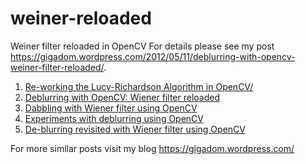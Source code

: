 # weiner-reloaded
Weiner filter reloaded in OpenCV
For details please see my post https://gigadom.wordpress.com/2012/05/11/deblurring-with-opencv-weiner-filter-reloaded/.

1. [Re-working the Lucy-Richardson Algorithm in OpenCV/](https://gigadom.wordpress.com/2012/05/14/re-working-the-lucy-richardson-algorithm-in-opencv/)
2. [Deblurring with OpenCV: Wiener filter reloaded](https://gigadom.wordpress.com/2012/05/11/deblurring-with-opencv-weiner-filter-reloaded/)
3. [Dabbling with Wiener filter using OpenCV](https://gigadom.wordpress.com/2011/11/14/dabbling-with-wiener-filter-using-opencv/)
4. [Experiments with deblurring using OpenCV](https://gigadom.wordpress.com/2011/11/09/experiments-with-deblurring-using-opencv/)
5. [De-blurring revisited with Wiener filter using OpenCV](https://gigadom.wordpress.com/2011/11/22/de-blurring-revisited-with-wiener-filter-using-opencv/)

For more similar posts visit my blog https://gigadom.wordpress.com/
